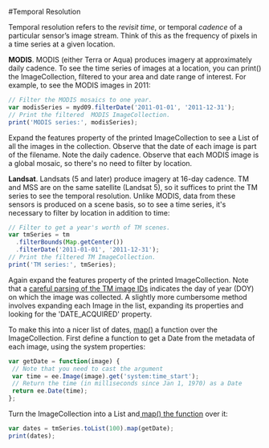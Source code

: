 #Temporal Resolution

Temporal resolution refers to the *revisit time*, or temporal *cadence* of a particular sensor’s image stream. Think of this as the frequency of pixels in a time series at a given location. 

**MODIS**. MODIS (either Terra or Aqua) produces imagery at approximately daily cadence. To see the time series of images at a location, you can print() the ImageCollection, filtered to your area and date range of interest. For example, to see the MODIS images in 2011:

```javascript
// Filter the MODIS mosaics to one year.   
var modisSeries = myd09.filterDate('2011-01-01', '2011-12-31');      
// Print the filtered  MODIS ImageCollection.   
print('MODIS series:', modisSeries);  
```

Expand the features property of the printed ImageCollection to see a List of all the images in the collection. Observe that the date of each image is part of the filename. Note the daily cadence. Observe that each MODIS image is a global mosaic, so there's no need to filter by location.

**Landsat**. Landsats (5 and later) produce imagery at 16-day cadence. TM and MSS are on the same satellite (Landsat 5), so it suffices to print the TM series to see the temporal resolution. Unlike MODIS, data from these sensors is produced on a scene basis, so to see a time series, it's necessary to filter by location in addition to     time:

```javascript
// Filter to get a year's worth of TM scenes.
var tmSeries = tm
  .filterBounds(Map.getCenter())
  .filterDate('2011-01-01', '2011-12-31');
// Print the filtered TM ImageCollection. 
print('TM series:', tmSeries);
```

Again expand the features property of the printed ImageCollection. Note that a [careful parsing of the TM image IDs](http://landsat.usgs.gov/naming_conventions_scene_identifiers.php) indicates the day of year (DOY) on which the image was collected. A slightly more cumbersome method involves expanding each Image in the list, expanding its properties and looking for the 'DATE_ACQUIRED' property. 

To make this into a nicer list of dates, [map()](https://en.wikipedia.org/wiki/Map_(higher-order_function)) a function over the ImageCollection. First define a function to get a Date from the metadata of each image, using the system properties:

```javascript
var getDate = function(image) {
 // Note that you need to cast the argument
 var time = ee.Image(image).get('system:time_start');
 // Return the time (in milliseconds since Jan 1, 1970) as a Date
 return ee.Date(time);
};
```

Turn the ImageCollection into a List and[ map() the function](https://developers.google.com/earth-engine/getstarted#mapping-what-to-do-instead-of-a-for-loop) over it:

```javascript
var dates = tmSeries.toList(100).map(getDate);
print(dates);
```

 



 

